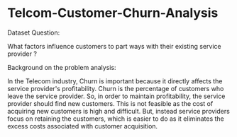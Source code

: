 # Telcom-Customer-Churn-Analysis

Dataset Question:

What factors influence customers to part ways with their existing service provider ?

Background on the problem analysis: 

In the Telecom industry, Churn is important because it directly affects the service provider's profitability. Churn is the percentage of customers who leave the service provider. So, in order to maintain profitability, the service provider should find new customers. This is not feasible as the cost of acquiring new customers is high and difficult. But, instead service providers focus on retaining the customers, which is easier to do as it eliminates the excess costs associated with customer acquisition.
